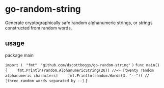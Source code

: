 # go-random-string
Generate cryptographically safe random alphanumeric strings, or strings constructed from random words.

## usage
package main                                                                    
                                                                                
`import (`
` "fmt"`
` "github.com/dscottboggs/go-random-string"`
`)`
`func main() {`
`    fmt.Println(random.AlphanumericString(20)) //=> [twenty random alphanumeric characters]`
`    fmt.Println(random.Words(3, "--")) // [three random words separated by --]`
`}`
